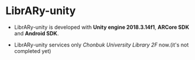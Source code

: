# LibrARy-unity
- LibrARy-unity is developed with **Unity engine 2018.3.14f1**, **ARCore SDK** and **Android SDK**.


- LibrARy-unity services only *Chonbuk University Library 2F* now.(it's not completed yet)
